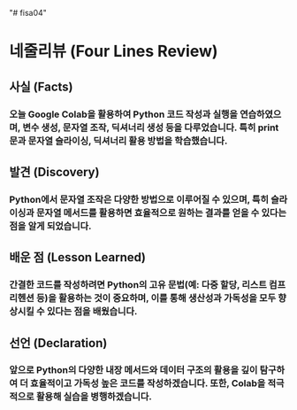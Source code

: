 "# fisa04" 



# 네줄리뷰 (Four Lines Review)
## 사실 (Facts)
### 오늘 Google Colab을 활용하여 Python 코드 작성과 실행을 연습하였으며, 변수 생성, 문자열 조작, 딕셔너리 생성 등을 다루었습니다. 특히 print 문과 문자열 슬라이싱, 딕셔너리 활용 방법을 학습했습니다.

## 발견 (Discovery)
### Python에서 문자열 조작은 다양한 방법으로 이루어질 수 있으며, 특히 슬라이싱과 문자열 메서드를 활용하면 효율적으로 원하는 결과를 얻을 수 있다는 점을 알게 되었습니다.

## 배운 점 (Lesson Learned)
### 간결한 코드를 작성하려면 Python의 고유 문법(예: 다중 할당, 리스트 컴프리헨션 등)을 활용하는 것이 중요하며, 이를 통해 생산성과 가독성을 모두 향상시킬 수 있다는 점을 배웠습니다.

## 선언 (Declaration)
### 앞으로 Python의 다양한 내장 메서드와 데이터 구조의 활용을 깊이 탐구하여 더 효율적이고 가독성 높은 코드를 작성하겠습니다. 또한, Colab을 적극적으로 활용해 실습을 병행하겠습니다.